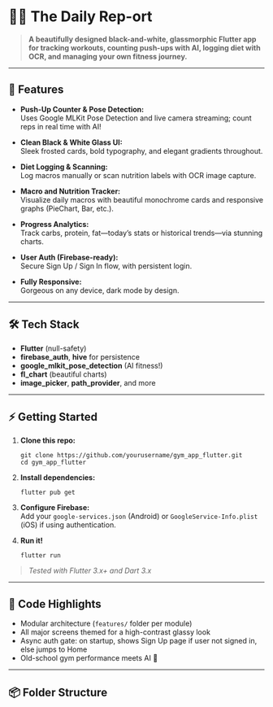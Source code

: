 # 🏋️‍♂️ The Daily Rep-ort

> **A beautifully designed black-and-white, glassmorphic Flutter app for tracking workouts, counting push-ups with AI, logging diet with OCR, and managing your own fitness journey.**

---

## 🚀 Features

- **Push-Up Counter & Pose Detection:**  
  Uses Google MLKit Pose Detection and live camera streaming; count reps in real time with AI!

- **Clean Black & White Glass UI:**  
  Sleek frosted cards, bold typography, and elegant gradients throughout.

- **Diet Logging & Scanning:**  
  Log macros manually or scan nutrition labels with OCR image capture.

- **Macro and Nutrition Tracker:**  
  Visualize daily macros with beautiful monochrome cards and responsive graphs (PieChart, Bar, etc.).

- **Progress Analytics:**  
  Track carbs, protein, fat—today’s stats or historical trends—via stunning charts.

- **User Auth (Firebase-ready):**  
  Secure Sign Up / Sign In flow, with persistent login.

- **Fully Responsive:**  
  Gorgeous on any device, dark mode by design.

---

## 🛠️ Tech Stack

- **Flutter** (null-safety)
- **firebase_auth**, **hive** for persistence
- **google_mlkit_pose_detection** (AI fitness!)
- **fl_chart** (beautiful charts)
- **image_picker**, **path_provider**, and more

---

## ⚡️ Getting Started

1. **Clone this repo:**
    ```
    git clone https://github.com/yourusername/gym_app_flutter.git
    cd gym_app_flutter
    ```

2. **Install dependencies:**
    ```
    flutter pub get
    ```

3. **Configure Firebase:**  
   Add your `google-services.json` (Android) or `GoogleService-Info.plist` (iOS) if using authentication.

4. **Run it!**
    ```
    flutter run
    ```

> _Tested with Flutter 3.x+ and Dart 3.x_

---

## 👀 Code Highlights

- Modular architecture (`features/` folder per module)
- All major screens themed for a high-contrast glassy look
- Async auth gate: on startup, shows Sign Up page if user not signed in, else jumps to Home
- Old-school gym performance meets AI 🤖

---

## 📦 Folder Structure

